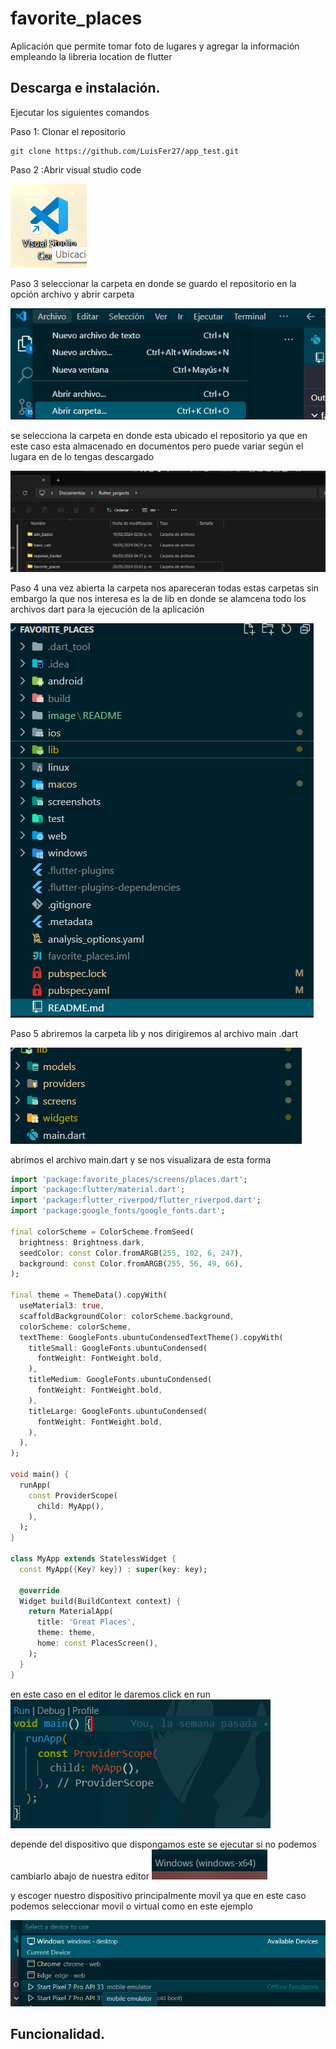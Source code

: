 # favorite_places

Aplicación que permite tomar foto de lugares y agregar la información empleando la libreria location de flutter

## Descarga e instalación.

Ejecutar los siguientes comandos

Paso 1: Clonar el repositorio

```nginx
git clone https://github.com/LuisFer27/app_test.git

```

Paso 2 :Abrir visual studio code

![1716237816446](image/README/1716237816446.png)

Paso 3 seleccionar la carpeta en donde se guardo el repositorio en la opción  archivo y abrir carpeta

![1716238053972](image/README/1716238053972.png)

se selecciona la carpeta en donde esta ubicado el repositorio ya que en este caso esta almacenado en documentos pero puede variar según el lugara en de lo tengas descargado

![1716238009729](image/README/1716238009729.png)

Paso 4  una vez abierta la carpeta nos apareceran todas estas carpetas sin embargo la que nos interesa es la de lib en donde se alamcena todo los archivos dart para la ejecución de la aplicación

![1716238271567](image/README/1716238271567.png)

Paso 5 abriremos la carpeta lib y nos dirigiremos al archivo main .dart

![1716238343380](image/README/1716238343380.png)

abrimos el archivo main.dart y se nos visualizara de esta forma

```dart
import 'package:favorite_places/screens/places.dart';
import 'package:flutter/material.dart';
import 'package:flutter_riverpod/flutter_riverpod.dart';
import 'package:google_fonts/google_fonts.dart';

final colorScheme = ColorScheme.fromSeed(
  brightness: Brightness.dark,
  seedColor: const Color.fromARGB(255, 102, 6, 247),
  background: const Color.fromARGB(255, 56, 49, 66),
);

final theme = ThemeData().copyWith(
  useMaterial3: true,
  scaffoldBackgroundColor: colorScheme.background,
  colorScheme: colorScheme,
  textTheme: GoogleFonts.ubuntuCondensedTextTheme().copyWith(
    titleSmall: GoogleFonts.ubuntuCondensed(
      fontWeight: FontWeight.bold,
    ),
    titleMedium: GoogleFonts.ubuntuCondensed(
      fontWeight: FontWeight.bold,
    ),
    titleLarge: GoogleFonts.ubuntuCondensed(
      fontWeight: FontWeight.bold,
    ),
  ),
);

void main() {
  runApp(
    const ProviderScope(
      child: MyApp(),
    ),
  );
}

class MyApp extends StatelessWidget {
  const MyApp({Key? key}) : super(key: key);

  @override
  Widget build(BuildContext context) {
    return MaterialApp(
      title: 'Great Places',
      theme: theme,
      home: const PlacesScreen(),
    );
  }
}

```

en este caso en el editor le daremos click en run
![1716238788251](image/README/1716238788251.png)

depende del dispositivo que dispongamos este se ejecutar si no podemos cambiarlo abajo de nuestra editor ![1716238874451](image/README/1716238874451.png)

y escoger nuestro dispositivo principalmente movil ya que en este caso podemos seleccionar movil o virtual como en este ejemplo

![1716238934434](image/README/1716238934434.png)

## Funcionalidad.


```

```
